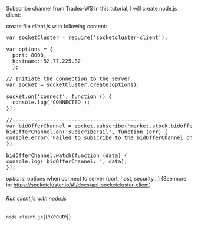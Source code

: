 Subscribe channel from Tradex-WS
In this tutorial, I will create node.js client:

create file _client.js_ with following content:

<pre class="file" data-filename="client.js" data-target="replace">
var socketCluster = require('socketcluster-client');

var options = {
  port: 8000,
  hostname:'52.77.225.82'
  };

// Initiate the connection to the server
var socket = socketCluster.create(options);

socket.on('connect', function () {
  console.log('CONNECTED');
});

//-------------------------------------------
var bidOfferChannel = socket.subscribe('market.stock.bidoffer');
bidOfferChannel.on('subscribeFail', function (err) {
console.error('Failed to subscribe to the bidOfferChannel channel due to error: ' + err);
});

bidOfferChannel.watch(function (data) {
console.log('bidOfferChannel: ', data);
});
</pre>


*options*: options when connect to server (port, host, security...)
(See more in: https://socketcluster.io/#!/docs/api-socketcluster-client)

###### Run client.js with node.js
`node client.js`{{execute}}
